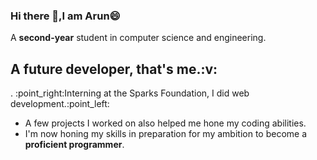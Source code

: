 ### Hi there 👋,I am Arun:smile:
A <b>second-year</b> student in computer science and engineering. 
<h2>A <b>future developer</b>, that's me.:v:</h2>.
:point_right:Interning at the Sparks Foundation, I did web development.:point_left:
<ul>
  
  <li>A few projects I worked on also helped me hone my coding abilities. </li>
<li>I'm now honing my skills in preparation for my ambition to become a <b>proficient programmer</b>.</li>
  </ul>

<!--
**Arunjagan12/Arunjagan12** is a ✨ _special_ ✨ repository because its `README.md` (this file) appears on your GitHub profile.

Here are some ideas to get you started:

- 🔭 I’m currently working as a intern at IIT Madras and Coding Ninjas ...
- 🌱 I’m currently learning...
- 👯 I’m looking to collaborate on ...
- 🤔 I’m looking for help with ...
- 💬 Ask me about ...
- 📫 How to reach me: ...
- 😄 Pronouns: ...
- ⚡ Fun fact: ...
-->
